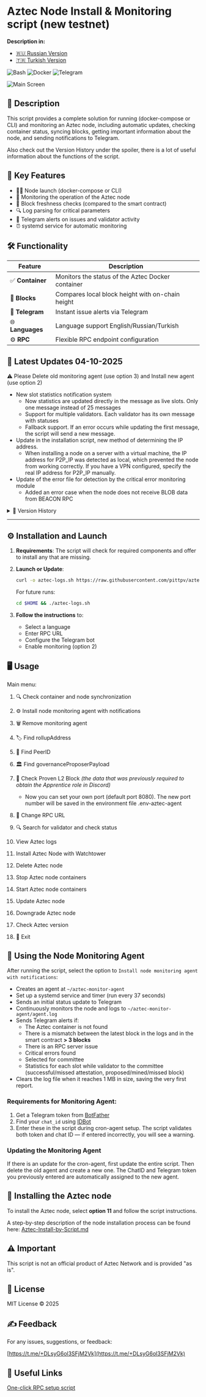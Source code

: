 # Aztec Node Install & Monitoring script (new testnet)

**Description in:**
- [🇷🇺 Russian Version](https://github.com/pittpv/aztec-monitoring-script/blob/main/ "Русская версия описания")
- [🇹🇷 Turkish Version](https://github.com/pittpv/aztec-monitoring-script/blob/main/tr/ "Turkish version of description")

![Bash](https://img.shields.io/badge/Bash-5.2-blue)
![Docker](https://img.shields.io/badge/Docker-20.10+-blue)
![Telegram](https://img.shields.io/badge/Telegram-API-blue)

![Main Screen](https://raw.githubusercontent.com/pittpv/aztec-monitoring-script/main/other/img-en-2025-05-25-05-44-01.png)

## 📝 Description

This script provides a complete solution for running (docker-compose or CLI) and monitoring an Aztec node, including automatic updates, checking container status, syncing blocks, getting important information about the node, and sending notifications to Telegram.

Also check out the Version History under the spoiler, there is a lot of useful information about the functions of the script.

## 🌟 Key Features

* 🏃🏻‍ Node launch (docker-compose or CLI)
* 🐳 Monitoring the operation of the Aztec node
* 🔗 Block freshness checks (compared to the smart contract)
* 🔍 Log parsing for critical parameters
* 📨 Telegram alerts on issues and validator activity
* ⏰ systemd service for automatic monitoring

## 🛠️ Functionality

| Feature          | Description                                       |
| ---------------- | ------------------------------------------------- |
| ✅ **Container**  | Monitors the status of the Aztec Docker container |
| 🔄 **Blocks**    | Compares local block height with on-chain height  |
| 🤖 **Telegram**  | Instant issue alerts via Telegram                 |
| 🌐 **Languages** | Language support English/Russian/Turkish                  |
| ⚙️ **RPC**       | Flexible RPC endpoint configuration               |

## 📌 Latest Updates 04-10-2025
⚠️ Please Delete old monitoring agent (use option 3) and Install new agent (use option 2)

- New slot statistics notification system
  - Now statistics are updated directly in the message as live slots. Only one message instead of 25 messages
  - Support for multiple validators. Each validator has its own message with statuses
  - Fallback support. If an error occurs while updating the first message, the script will send a new message.
- Update in the installation script, new method of determining the IP address.
  - When installing a node on a server with a virtual machine, the IP address for P2P_IP was detected as local, which prevented the node from working correctly. If you have a VPN configured, specify the real IP address for P2P_IP manually.
- Update of the error file for detection by the critical error monitoring module
  - Added an error case when the node does not receive BLOB data from BEACON RPC


<details>
<summary>📅 Version History</summary>

### 20-09-2025
- The function for searching and setting up validator monitoring in the queue (in option 9) works.
    - Added Cloudflare bypass
- Added missing translations
- New required components: Python and curl_cffi.
    - The script will suggest installing the missing components
- Fix for **curl_cffi** installation. Some users encountered the following issue when installing curl_cffi: `/usr/bin/python3: No module named pip` or `error: externally-managed-environment`
- Added new errors detected by the critical error control module

Many thanks to `@xtoun` (Discord) for the hint with the solution and to everyone who tested.

### 17-09-2025
- Full support for the new network and testnet.
- New node installation script.
  - Automatic creation of YML key files for web3signer.
  - Installation and launch of web3signer.
  - Automatic creation of keystore.json key schema.
  - Support for multi-validator mode (up to 10 per node).
  - Ability to assign one common publisher address for all validators or have each use its own address (same as attester).
  - All previous features (automatic installation of required software, port checks, ability to assign custom ports, validations).
- New monitoring agent script for the node (option 2).
  - New Telegram notifications with slot-by-slot statistics including all status types (✅ attestation, ❌ attestation, ⛏️ Block mined, 📤 Block proposed, ⚠️ Block missed).
  - Support for multi-validator mode (statistics for all validators that joined the committee), as well as single-validator mode.
  - DEBUG mode – allows receiving highly detailed monitoring logs. Log is written to /root/aztec-monitor-agent/agent.log. To enable, set DEBUG=true in /root/.env-aztec-agent (default is false).
  - Checks run exactly on a systemd timer every 37 seconds (approximate duration of one slot) – you won’t miss any status!
  - All previous features (sync control, critical error detection, quick log view, automatic updates, downgrade function, container management, and more).
- New script for searching and verifying validators directly in Rollup and GSE contracts (option 9).
  - Fast validator search and status check.
  - Supports checking multiple validators in a single request.
  - Exact number of active validators in the network.
  - Always up-to-date information.
- Updated script version control function. Now short descriptions of new versions and updates are shown.
- Added new errors detected by the critical error control module, with details on how to fix them and Telegram notifications.
- Minor improvements to other features

### 21-08-2025
- Updated PeerID search function (restored function operation + new features)
    - The script finds the node's PeerID in the logs
    - Searches among current data on Nethermind.io
    - If not found in current Nethermind.io data, searches in the archive
- Updated cron agent creation function
    - Now in the committee inclusion notification, you can click on the validator address and go to its page on dashtec.xyz
- Updated Aztec node installation script
    - Added ufw activity check.
    - If ufw is active, rules for ports 8080 and 40400 are added, otherwise rules are not added.

### 06-08-2025
- The validator queue check function has been restored.

### 02-08-2025
- Updated the validator committee inclusion check function (restored function operation)
    - Multiple validator addresses can be specified

### 01-08-2025
- Updated the validator check script. Added check modes.
    - Fast processing - high CPU load
    - Slow processing - no CPU load
- Aztec node version check moved to a separate menu item to avoid wasting time during script loading.

### 29-07-2025
- Added the Aztec Node Update function. The function updates the node instantly without waiting for automatic updates from Watchtower.
    - Also use this option if you performed a downgrade and need to revert back.
    - Checks `docker-compose.yml` and replaces the tag with `latest`
- Added the Aztec Node Downgrade function. The function shows all node versions from Docker Hub, allowing rollback to any selected version from the list.
    - Selection of desired version
    - Updating the `docker-compose.yml` file
    - Stopping, downloading and launching containers

### 28-07-2025
- Updated the Aztec node installation script with Watchtower. During installation, the script will ask, "Do you want to run multiple validators? (y/n)"
    - Installation in multivalidator mode (up to 10 validators per node)
    - Installation in single-validator mode

### 21-07-2025
- Updated node launch command in CLI (validatorPrivateKey**s**) for node version 1.1.0 and above
- Added function to check for old screen sessions with node in CLI and delete them before creating a new session.
- Rollup contract address updated.

### 15-07-2025
- Improved the Telegram notification system **for validators**. Thanks for the idea @malbur187 (Discord)
    - When setting up the node monitoring cron agent, you can now choose which notifications to receive: only errors or also committee selection and block creation alerts.
    - The selection is saved in `.env-aztec-agent` and applied during subsequent agent recreations. To modify it, edit the `.env-aztec-agent` file.
- Added critical error detection. If a critical error is found in the node logs, a Telegram notification will be sent.
    - The error array is updated via a unified JSON file, allowing quick addition of new errors and their solutions.
- Updated the PeerID search function. Thanks for the idea @web3.creed (Discord)
    - After successful log detection, the PeerID is checked in the public database `aztec.nethermind.io`, and the result is displayed.
- Minor improvements

### 25-06-2025
- Added function "Stop Aztec Node Containers" – a smart function that remembers your method of running the node container (docker-compose or CLI) and continues to operate in the selected mode.
    - When prompted for the working method, specify how your node is running: `docker-compose` or `CLI`
    - When prompted for the path to the docker-compose file, provide the path from the root directory in the format: `/root/aztec` or `./aztec`
    - All settings are saved in the `.env-aztec-agent` file. You can change them if desired.
- Added function "Start Aztec Node Containers" – a smart function that uses the container running method assigned in the "Stop Aztec Node Containers" function (option 13).
    - If you **haven’t set** the container management method (option 13) and use the "Start Aztec Node Containers" function, it will work as a **wizard for starting a CLI node**. In this case, the script will prompt for the necessary CLI launch parameters, generate the command, and start the CLI node in a screen session.
    - All settings are saved in the `.env-aztec-agent` file. You can change them if desired.
- Updated the cron-agent creation function with Telegram notifications – now ChatID and Telegram token are saved in the `.env-aztec-agent` file and don’t need to be re-entered when removing/creating the cron-agent.
- Added Aztec Node version check when the script loads.

### 22-06-2025  
- View Aztec logs function – updated to show the last 500 lines with auto-refresh.  
- Check container and current block function - improved log reading and memory issue prevention
- Enhanced dependency check & installation for required script tools. 

### 06-06-2025

- Full localization, including the script and Telegram notifications, into three languages. Turkish language has been added.
- Added a function for installing the Aztec node with Docker and **Watchtower**. Watchtower is configured to automatically update the node container while preserving the configuration.
  - Installation of dependencies
  - Check for Docker and Docker Compose, and install them if necessary
  - Checking default port availability with the option to change ports if needed.
  - Installation of the latest node binary
  - Automatic creation of `.env` and `docker-compose` files
  - Opening ports in UFW
  - Starting the node and displaying the initial logs
- Added function to delete Aztec node 

### 05-06-2025
- Update for Watchtower compatibility

### 04-06-2025
- Improved block number search mechanism (Option 1 and cron agent) in debug-level logs. Supports debug, info (and likely all other) log levels. Maximally accurate search results.
- Enhanced block validation error handling
- Added a new option – View node logs directly from the script (Ctrl+C to exit logs)
- Added block number output from logs when executing Option 1.
- Added script version control. If there are updates, the script will notify you about it.
- Minor improvements 

### 02-06-2025
- Updated log reading filter values for better compatibility with different versions of the Aztec node
- Added logging for RPC/cast errors
- Added script version logging

### 01-06-2025
- Improved compatibility. The script now works with both Docker-based and CLI Aztec nodes
- Added support for the new log format "block NNNN"
- Automatic check and installation of the `bc` utility for calculations in option 9
- Removal of ANSI codes before analysis for more reliable data parsing
- Fixed issue with PeerID detection in logs
- Optimized handling of block hex values
- Improved Telegram notification system


### 30-05-2025
- Added validator check function. Analyzes all validators, shows information for specific ones, displays full list.
- Aztec node custom port setup for proof generation option. This is necessary if you changed the node port during installation.

### 29-05-2025
- Log file cleanup when reaching 1 MB, initial report is preserved.
</details>


---

## ⚙️ Installation and Launch

1. **Requirements**:
   The script will check for required components and offer to install any that are missing.

2. **Launch or Update**:

   ```bash
   curl -o aztec-logs.sh https://raw.githubusercontent.com/pittpv/aztec-monitoring-script/main/aztec-logs.sh && chmod +x aztec-logs.sh && ./aztec-logs.sh
   ```

   For future runs:

   ```bash
   cd $HOME && ./aztec-logs.sh
   ```

3. **Follow the instructions** to:

   * Select a language
   * Enter RPC URL
   * Configure the Telegram bot
   * Enable monitoring (option 2)

## 🖥️ Usage

Main menu:

1. 🔍 Check container and node synchronization 
2. ⚙️ Install node monitoring agent with notifications
3. 🗑️ Remove monitoring agent
4. 🏷️ Find rollupAddress
5. 👥 Find PeerID
6. 🏛️ Find governanceProposerPayload
7. 🔗 Check Proven L2 Block *(the data that was previously required to obtain the Apprentice role in Discord)*
   - Now you can set your own port (default port 8080). The new port number will be saved in the environment file .env-aztec-agent
8. 🔌 Change RPC URL
9. 🔍 Search for validator and check status
10. View Aztec logs
11. Install Aztec Node with Watchtower
12. Delete Aztec node
13. Stop Aztec node containers
14. Start Aztec node containers
15. Update Aztec node
16. Downgrade Aztec node
17. Check Aztec version

0. 🚪 Exit

## 🚀 Using the Node Monitoring Agent

After running the script, select the option to `Install node monitoring agent with notifications`:

- Creates an agent at `~/aztec-monitor-agent`
- Set up a systemd service and timer (run every 37 seconds)
- Sends an initial status update to Telegram
- Continuously monitors the node and logs to `~/aztec-monitor-agent/agent.log`
- Sends Telegram alerts if:
   - The Aztec container is not found
   - There is a mismatch between the latest block in the logs and in the smart contract **> 3 blocks**
   - There is an RPC server issue
   - Critical errors found
   - Selected for committee
   - Statistics for each slot while validator to the committee (successful/missed attestation, proposed/mined/missed block)
- Clears the log file when it reaches 1 MB in size, saving the very first report.

### Requirements for Monitoring Agent:

1. Get a Telegram token from [BotFather](https://t.me/BotFather)
2. Find your `chat_id` using [IDBot](https://t.me/myidbot)
3. Enter these in the script during cron-agent setup.
   The script validates both token and chat ID — if entered incorrectly, you will see a warning.

### Updating the Monitoring Agent

If there is an update for the cron-agent, first update the entire script. Then delete the old agent and create a new one. The ChatID and Telegram token you previously entered are automatically assigned to the new agent.

## 🚀 Installing the Aztec node

To install the Aztec node, select **option 11** and follow the script instructions.

A step-by-step description of the node installation process can be found here: [Aztec-Install-by-Script.md](https://github.com/pittpv/aztec-monitoring-script/blob/main/en/Aztec-Install-by-Script.md)

## ⚠️ Important

This script is not an official product of Aztec Network and is provided "as is".

## 📜 License

MIT License © 2025

## ✍️ Feedback

For any issues, suggestions, or feedback:

[https://t.me/+DLsyG6ol3SFjM2Vk](https://t.me/+DLsyG6ol3SFjM2Vk)

## 🔗 Useful Links

[One-click RPC setup script](https://github.com/pittpv/sepolia-auto-install "Quickly set up a Sepolia node for RPC")
